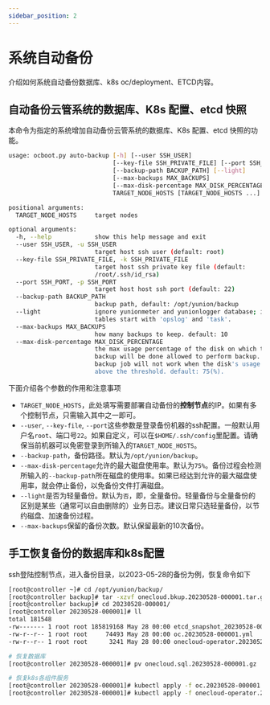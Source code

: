 ```yaml
---
sidebar_position: 2
---
```


# 系统自动备份

介绍如何系统自动备份数据库、k8s oc/deployment、ETCD内容。

## 自动备份云管系统的数据库、K8s 配置、etcd 快照

本命令为指定的系统增加自动备份云管系统的数据库、K8s 配置、etcd 快照的功能。

```bash
usage: ocboot.py auto-backup [-h] [--user SSH_USER]
                             [--key-file SSH_PRIVATE_FILE] [--port SSH_PORT]
                             [--backup-path BACKUP_PATH] [--light]
                             [--max-backups MAX_BACKUPS]
                             [--max-disk-percentage MAX_DISK_PERCENTAGE]
                             TARGET_NODE_HOSTS [TARGET_NODE_HOSTS ...]

positional arguments:
  TARGET_NODE_HOSTS     target nodes

optional arguments:
  -h, --help            show this help message and exit
  --user SSH_USER, -u SSH_USER
                        target host ssh user (default: root)
  --key-file SSH_PRIVATE_FILE, -k SSH_PRIVATE_FILE
                        target host ssh private key file (default:
                        /root/.ssh/id_rsa)
  --port SSH_PORT, -p SSH_PORT
                        target host host ssh port (default: 22)
  --backup-path BACKUP_PATH
                        backup path, default: /opt/yunion/backup
  --light               ignore yunionmeter and yunionlogger database; ignore
                        tables start with 'opslog' and 'task'.
  --max-backups MAX_BACKUPS
                        how many backups to keep. default: 10
  --max-disk-percentage MAX_DISK_PERCENTAGE
                        the max usage percentage of the disk on which the
                        backup will be done allowed to perform backup. the
                        backup job will not work when the disk's usage is
                        above the threshold. default: 75(%).
```

下面介绍各个参数的作用和注意事项

- `TARGET_NODE_HOSTS`，此处填写需要部署自动备份的**控制节点**的IP。如果有多个控制节点，只需输入其中之一即可。
- `--user`, `--key-file`, `--port`这些参数是登录备份机器的ssh配置。一般默认用户名`root`、端口号`22`。如果自定义，可以在`$HOME/.ssh/config`里配置。请确保当前机器可以免密登录到所输入的`TARGET_NODE_HOSTS`。
- `--backup-path`，备份路径。默认为`/opt/yunion/backup`。
- `--max-disk-percentage`允许的最大磁盘使用率。默认为`75%`。备份过程会检测所输入的`--backup-path`所在磁盘的使用率。如果已经达到允许的最大磁盘使用率，就会停止备份，以免备份文件打满磁盘。
- `--light`是否为轻量备份。默认为`否`，即，全量备份。轻量备份与全量备份的区别是某些（通常可以自由删除的）业务日志。建议日常只选轻量备份，以节约磁盘、加速备份过程。
- `--max-backups`保留的备份次数。默认保留最新的10次备份。

## 手工恢复备份的数据库和k8s配置

ssh登陆控制节点，进入备份目录，以2023-05-28的备份为例，恢复命令如下

```bash
[root@controller ~]# cd /opt/yunion/backup/
[root@controller backup]# tar -xzvf onecloud.bkup.20230528-000001.tar.gz
[root@controller backup]# cd 20230528-000001/
[root@controller 20230528-000001]# ll
total 181548
-rw------- 1 root root 185819168 May 28 00:00 etcd_snapshot_20230528-000001.db
-rw-r--r-- 1 root root     74493 May 28 00:00 oc.20230528-000001.yml
-rw-r--r-- 1 root root      3241 May 28 00:00 onecloud-operator.20230528-000001.yml

# 恢复数据库
[root@controller 20230528-000001]# pv onecloud.sql.20230528-000001.gz | gunzip | mysql -uroot -p$MYSQL_PASSWD -h $MYSQL_HOST

# 恢复k8s各组件服务
[root@controller 20230528-000001]# kubectl apply -f oc.20230528-000001.yml
[root@controller 20230528-000001]# kubectl apply -f onecloud-operator.20230528-000001.yml
```
